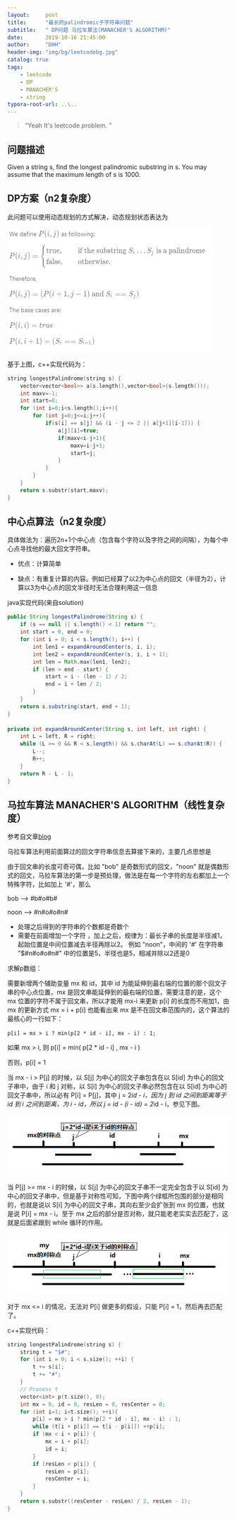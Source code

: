 ```yaml
---
layout:     post
title:      "最长的palindromic子字符串问题"
subtitle:   " DP问题 马拉车算法(MANACHER'S ALGORITHM)"
date:       2019-10-16 21:45:00
author:     "DHH"
header-img: "img/bg/leetcodebg.jpg"
catalog: true
tags:
    - leetcode
    - DP
    - MANACHER'S
    - string
typora-root-url: ..\..
---
```


> “Yeah It's leetcode problem. ”

## 问题描述
Given a string s, find the longest palindromic substring in s. You may assume that the maximum length of s is 1000.
## DP方案（n2复杂度）
此问题可以使用动态规划的方式解决，动态规划状态表达为

![05-dp](/img/leetcode/05-dp.png)

基于上图，c++实现代码为：

```c++
string longestPalindrome(string s) {
    vector<vector<bool>> a(s.length(),vector<bool>(s.length()));
    int maxv=-1;
    int start=0;
    for (int i=0;i<s.length();i++){
        for (int j=0;j<=i;j++){
            if(s[i] == s[j] && (i - j <= 2 || a[j+1][i-1])) {
                a[j][i]=true;
                if(maxv<i-j+1){
                    maxv=i-j+1;
                    start=j;
                }
            }                
        }
    }
    return s.substr(start,maxv);
}
```



## 中心点算法（n2复杂度）

具体做法为：遍历2n+1个中心点（包含每个字符以及字符之间的间隔），为每个中心点寻找他的最大回文字符串。

* 优点：计算简单

* 缺点：有重复计算的内容。例如已经算了以2为中心点的回文（半径为2），计算以3为中心点的回文半径时无法合理利用这一信息

java实现代码(来自solution)

```java
public String longestPalindrome(String s) {
    if (s == null || s.length() < 1) return "";
    int start = 0, end = 0;
    for (int i = 0; i < s.length(); i++) {
        int len1 = expandAroundCenter(s, i, i);
        int len2 = expandAroundCenter(s, i, i + 1);
        int len = Math.max(len1, len2);
        if (len > end - start) {
            start = i - (len - 1) / 2;
            end = i + len / 2;
        }
    }
    return s.substring(start, end + 1);
}

private int expandAroundCenter(String s, int left, int right) {
    int L = left, R = right;
    while (L >= 0 && R < s.length() && s.charAt(L) == s.charAt(R)) {
        L--;
        R++;
    }
    return R - L - 1;
}
```



## 马拉车算法 MANACHER'S ALGORITHM（线性复杂度）

参考自文章[blog](https://www.cnblogs.com/grandyang/p/4475985.html)

马拉车算法利用前面算过的回文字符串信息去算接下来的，主要几点思想是

由于回文串的长度可奇可偶，比如 "bob" 是奇数形式的回文，"noon" 就是偶数形式的回文，马拉车算法的第一步是预处理，做法是在每一个字符的左右都加上一个特殊字符，比如加上 '#'，那么

bob   -->   #b#o#b#

noon   -->   #n#o#o#n# 

* 处理之后得到的字符串的个数都是奇数个 
*  需要在前面增加一个字符 ，加上之后，规律为：最长子串的长度是半径减1，起始位置是中间位置减去半径再除以2。 例如 "noon"，中间的 '#' 在字符串 "$#n#o#o#n#" 中的位置是5，半径也是5，相减并除以2还是0 

求解p数组：

 需要新增两个辅助变量 mx 和 id，其中 id 为能延伸到最右端的位置的那个回文子串的中心点位置，mx 是回文串能延伸到的最右端的位置，需要注意的是，这个 mx 位置的字符不属于回文串，所以才能用 mx-i 来更新 p[i] 的长度而不用加1，由 mx 的更新方式 mx = i + p[i] 也能看出来 mx 是不在回文串范围内的，这个算法的最核心的一行如下： 

`p[i] = mx > i ? min(p[2 * id - i], mx - i) : 1;`

如果 mx > i, 则 p[i] = min( p[2 * id - i] , mx - i )

否则，p[i] = 1

当 mx - i > P[j] 的时候，以 S[j] 为中心的回文子串包含在以 S[id] 为中心的回文子串中，由于 i 和 j 对称，以 S[i] 为中心的回文子串必然包含在以 S[id] 为中心的回文子串中，所以必有 P[i] = P[j]，其中 j = 2*id - i，因为 j 到 id 之间到距离等于 id 到 i 之间到距离，为 i - id，所以 j = id - (i - id) = 2*id - i，参见下图。

![05-mlc-01](/img/leetcode/05-mlc-01.png)

 当 P[j] >= mx - i 的时候，以 S[j] 为中心的回文子串不一定完全包含于以 S[id] 为中心的回文子串中，但是基于对称性可知，下图中两个绿框所包围的部分是相同的，也就是说以 S[i] 为中心的回文子串，其向右至少会扩张到 mx 的位置，也就是说 P[i] = mx - i。至于 mx 之后的部分是否对称，就只能老老实实去匹配了，这就是后面紧跟到 while 循环的作用。 

![05-mlc-02](/img/leetcode/05-mlc-02.png)

 对于 mx <= i 的情况，无法对 P[i] 做更多的假设，只能 P[i] = 1，然后再去匹配了。 

c++实现代码：

```c++
string longestPalindrome(string s) {
	string t = "$#";
    for (int i = 0; i < s.size(); ++i) {
        t += s[i];
        t += "#";
    }
    // Process t
    vector<int> p(t.size(), 0);
    int mx = 0, id = 0, resLen = 0, resCenter = 0;
    for (int i=1; i<t.size(); ++i){
        p[i] = mx > i ? min(p[2 * id - i], mx - i) : 1;
        while (t[i + p[i]] == t[i - p[i]]) ++p[i];
        if (mx < i + p[i]) {
            mx = i + p[i];
            id = i;
        }
        if (resLen < p[i]) {
            resLen = p[i];
            resCenter = i;
        }
    }
    return s.substr((resCenter - resLen) / 2, resLen - 1);
}
```

